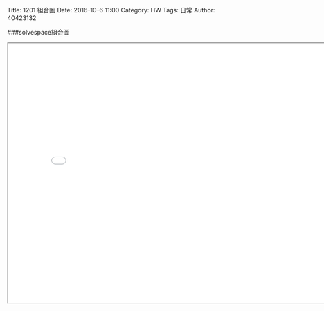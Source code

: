 Title: 1201 組合圖
Date: 2016-10-6 11:00
Category: HW
Tags: 日常
Author: 40423132



<!-- PELICAN_END_SUMMARY -->
###solvespace組合圖

<iframe src="./../data/1222.html"width="800"height="600"/></iframe>